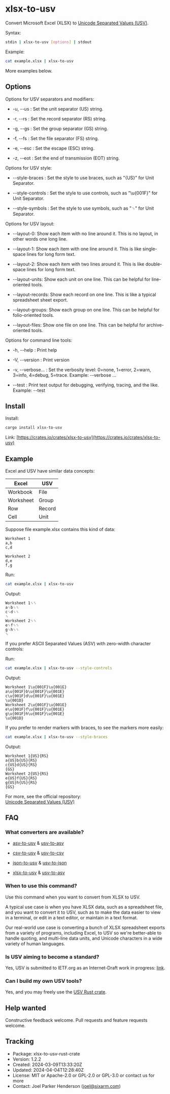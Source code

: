 # xlsx-to-usv

Convert Microsoft Excel (XLSX) to [Unicode Separated Values (USV)](https://github.com/sixarm/usv).

Syntax:

```sh
stdin | xlsx-to-usv [options] | stdout
```

Example:

```sh
cat example.xlsx | xlsx-to-usv
```

More examples below.

## Options

Options for USV separators and modifiers:

* -u, --us : Set the unit separator (US) string.

* -r, --rs : Set the record separator (RS) string.

* -g, --gs : Set the group separator (GS) string.

* -f, --fs : Set the file separator (FS) string.

* -e, --esc : Set the escape (ESC) string.

* -z, --eot : Set the end of transmission (EOT) string.

Options for USV style:

* --style-braces : Set the style to use braces, such as "{US}" for Unit Separator.

* --style-controls : Set the style to use controls, such as "\u{001F}" for Unit Separator.

* --style-symbols : Set the style to use symbols, such as "␟" for Unit Separator.

Options for USV layout:

* --layout-0: Show each item with no line around it. This is no layout, in other words one long line.

* --layout-1: Show each item with one line around it. This is like single-space lines for long form text.

* --layout-2: Show each item with two lines around it. This is like double-space lines for long form text.

* --layout-units: Show each unit on one line. This can be helpful for line-oriented tools.

* --layout-records: Show each record on one line. This is like a typical spreadsheet sheet export.

* --layout-groups: Show each group on one line. This can be helpful for folio-oriented tools.

* --layout-files: Show one file on one line. This can be helpful for archive-oriented tools.

Options for command line tools:

* -h, --help : Print help

* -V, --version : Print version

* -v, --verbose... : Set the verbosity level: 0=none, 1=error, 2=warn, 3=info, 4=debug, 5=trace. Example: --verbose …

* --test : Print test output for debugging, verifying, tracing, and the like. Example: --test

## Install

Install:

```sh
cargo install xlsx-to-usv
```

Link: [https://crates.io/crates/xlsx-to-usv](https://crates.io/crates/xlsx-to-usv)

## Example

Excel and USV have similar data concepts:

| Excel     | USV    |
|-----------|--------|
| Workbook  | File   |
| Worksheet | Group  |
| Row       | Record |
| Cell      | Unit   |

Suppose file example.xlsx contains this kind of data:

```xlsx
Worksheet 1
a,b
c,d

Worksheet 2
d,e
f,g
```

Run:

```sh
cat example.xlsx | xlsx-to-usv
```

Output:

```usv
Worksheet 1␟␞
a␟b␟␞
c␟d␟␞
␝
Worksheet 2␟␞
e␟f␟␞
g␟h␟␞
␝
```

If you prefer ASCII Separated Values (ASV) with zero-width character controls:

Run:

```sh
cat example.xlsx | xlsx-to-usv --style-controls
```

Output:

```usv
Worksheet 1\u{001F}\u{001E}
a\u{001F}b\u{001F}\u{001E}
c\u{001F}d\u{001F}\u{001E}
\u{001D}
Worksheet 2\u{001F}\u{001E}
e\u{001F}f\u{001F}\u{001E}
g\u{001F}h\u{001F}\u{001E}
\u{001D}
```

If you prefer to render markers with braces, to see the markers more easily:

```sh
cat example.xlsx | xlsx-to-usv --style-braces
```

Output:

```usv
Worksheet 1{US}{RS}
a{US}b{US}{RS}
c{US}d{US}{RS}
{GS}
Worksheet 2{US}{RS}
e{US}f{US}{RS}
g{US}h{US}{RS}
{GS}
```

For more, see the official repository:<br> 
[Unicode Separated Values (USV)](https://github.com/sixarm/usv)

## FAQ

### What converters are available?

* [asv-to-usv](https://crates.io/crates/asv-to-usv) & [usv-to-asv](https://crates.io/crates/usv-to-asv)

* [csv-to-usv](https://crates.io/crates/asv-to-csv) & [usv-to-csv](https://crates.io/crates/usv-to-csv)

* [json-to-usv](https://crates.io/crates/json-to-usv) & [usv-to-json](https://crates.io/crates/usv-to-json)

* [xlsx-to-usv](https://crates.io/crates/xlsx-to-usv) & [usv-to-asv](https://crates.io/crates/usv-to-xlsx)

### When to use this command?

Use this command when you want to convert from XLSX to USV.

A typical use case is when you have XLSX data, such as a spreadsheet file,
and you want to convert it to USV, such as to make the data easier to view
in a terminal, or edit in a text editor, or maintain in a text format.

Our real-world use case is converting a bunch of XLSX spreadsheet exports
from a variety of programs, including Excel, to USV so we're better-able to
handle quoting, and multi-line data units, and Unicode characters in a wide
variety of human languages.

### Is USV aiming to become a standard?

Yes, USV is submitted to IETF.org as an Internet-Draft work in progress:
[link](https://datatracker.ietf.org/doc/draft-unicode-separated-values/).

### Can I build my own USV tools?

Yes, and you may freely use the
[USV Rust crate](https://github.com/sixarm/usv-rust-crate).

## Help wanted

Constructive feedback welcome. Pull requests and feature requests welcome.

## Tracking

* Package: xlsx-to-usv-rust-crate
* Version: 1.2.2
* Created: 2024-03-09T13:33:20Z
* Updated: 2024-04-04T12:28:40Z
* License: MIT or Apache-2.0 or GPL-2.0 or GPL-3.0 or contact us for more
* Contact: Joel Parker Henderson (joel@sixarm.com)
